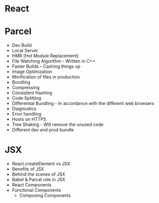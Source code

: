 # React


# Parcel
- Dev Build
- Local Server
- HMR (Hot Module Replacement)
- File Watching Algorithm - Written in C++
- Faster Builds - Cashing things up
- Image Optimization
- Minification of files in production
- Bundling
- Compressing
- Consistent Hashing
- Code Splitting
- Differential Bundling - In accordance with the different web browsers
- Diagnostics
- Error handling
- Hosts on HTTPS
- Tree Shaking - Will remove the unused code 
- Different dev and prod bundle


# JSX
- React.createElement vs JSX
- Benefits of JSX
- Behind the scenes of JSX
- Babel & Parcel role in JSX
- React Components
- Functional Components
    * Composing Components